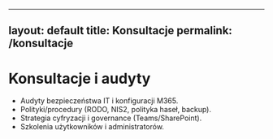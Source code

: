 
---
layout: default
title: Konsultacje
permalink: /konsultacje
---

# Konsultacje i audyty

- Audyty bezpieczeństwa IT i konfiguracji M365.
- Polityki/procedury (RODO, NIS2, polityka haseł, backup).
- Strategia cyfryzacji i governance (Teams/SharePoint).
- Szkolenia użytkowników i administratorów.
